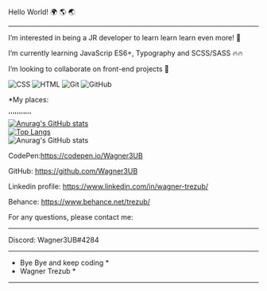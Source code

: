 Hello World! 🌍 🌎 🌏

------------

I’m interested in being a JR developer to learn learn learn even more! 🚀

I’m currently learning JavaScrip ES6+, Typography and SCSS/SASS 🔥🔥

I’m looking to collaborate on front-end projects 🤝

![CSS](https://img.shields.io/badge/-CSS-1572B6?&logo=css&logoColor=FFFFFF) ![HTML](https://img.shields.io/badge/-HTML-green) ![Git](https://img.shields.io/badge/-Git-0000ff?&logo=git&logoColor=FFFFFF) ![GitHub](https://img.shields.io/badge/-GitHub-181717?&logo=GitHub&logoColor=FFFFFF)


*My places:

'''''''''''<br>
[![Anurag's GitHub stats](https://github-readme-stats.vercel.app/api?username=wagner3UB&theme=radical)](https://github.com/anuraghazra/github-readme-stats)<br>
[![Top Langs](https://github-readme-stats.vercel.app/api/top-langs/?username=wagner3UB&langs_count=8&theme=radical)](https://github.com/anuraghazra/github-readme-stats)<br>
![Anurag's GitHub stats](https://github-readme-stats.vercel.app/api?username=wagner3UB&show_icons=true&theme=radical)



CodePen:https://codepen.io/Wagner3UB

GitHub: https://github.com/Wagner3UB

Linkedin profile: https://www.linkedin.com/in/wagner-trezub/

Behance: https://www.behance.net/trezub/

For any questions, please contact me:

---------------------------------------

Discord: Wagner3UB#4284

 ***************************
 * Bye Bye and keep coding *
 * Wagner Trezub           *
 ***************************
